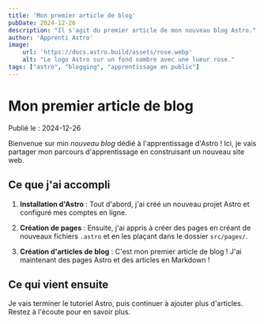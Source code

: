 ```yaml
---
title: 'Mon premier article de blog'
pubDate: 2024-12-26
description: "Il s'agit du premier article de mon nouveau blog Astro."
author: 'Apprenti Astro'
image:
    url: 'https://docs.astro.build/assets/rose.webp'
    alt: "Le logo Astro sur un fond sombre avec une lueur rose."
tags: ["astro", "blogging", "apprentissage en public"]
---
```

# Mon premier article de blog

Publié le : 2024-12-26

Bienvenue sur min _nouveau blog_ dédié à l'apprentissage d'Astro ! Ici, je vais partager mon parcours d'apprentissage en construisant un nouveau site web.

## Ce que j'ai accompli

1. **Installation d'Astro** : Tout d'abord, j'ai créé un nouveau projet Astro et configuré mes comptes en ligne.

2. **Création de pages** : Ensuite, j'ai appris à créer des pages en créant de nouveaux fichiers `.astro` et en les plaçant dans le dossier `src/pages/`.

3. **Création d'articles de blog** : C'est mon premier article de blog ! J'ai maintenant des pages Astro et des articles en Markdown !

## Ce qui vient ensuite

Je vais terminer le tutoriel Astro, puis continuer à ajouter plus d'articles. Restez à l'écoute pour en savoir plus.
